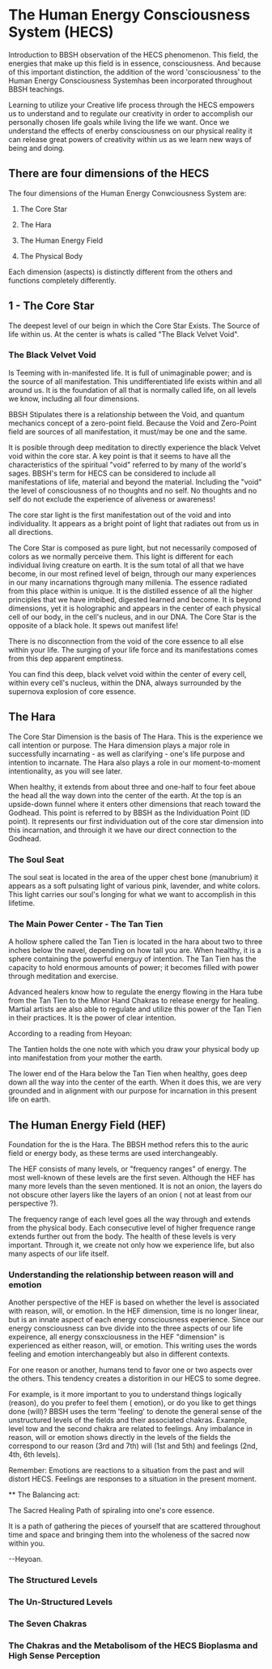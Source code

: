 # The Human Energy Consciousness System (HECS)

Introduction to BBSH observation of the HECS phenomenon. This field, the energies that make up this field is in essence, consciousness.
And because of this important distinction, the addition of the word 'consciousness' to the Human Energy Consciousness Systemhas been incorporated 
throughout BBSH teachings.

Learning to utilize your Creative life process  through the HECS empowers us to understand and to regulate our creativity in order to accomplish our personally chosen life goals while living the life we want. Once we understand the effects of enerby consciousness on our physical reality it can release great powers of creativity within us as we learn new ways of being and doing.

## There are four dimensions of the HECS

The four dimensions of the Human Energy Conwciousness System are:

1. The Core Star

2. The Hara

3. The Human Energy Field

4. The Physical Body

Each dimension (aspects) is distinctly different from the others and functions completely differently.

## 1 - The Core Star

The deepest level of our beign in which the Core Star Exists.  The Source of life within us. At the center is whats is called "The Black Velvet Void". 

### The Black Velvet Void

Is Teeming with in-manifested life. It is full of unimaginable power; and is the source of all manifestation. This undifferentiated life exists within and all around us. It is the foundation of all that is normally called life, on all levels we know, including all four dimensions.

BBSH Stipulates there is a relationship between the Void, and quantum mechanics concept of a zero-point field.  Because the Void and Zero-Point field are sources of all manifestation, it must/may be one and the same.

It is posible through deep meditation to directly experience the black Velvet void within the core star. A key point is that it seems to have all the characteristics of the spiritual "void" referred to by many of the world's sages. BBSH's term for HECS can be considered to include all manifestations of life, material and beyond the material. Including the "void" the level of consciousness of no thoughts and no self.  No thoughts and no self do not exclude the experience of aliveness or awareness!

The core star light is the first manifestation out of the void and into individuality. It appears as a bright point of light that radiates out from us in all directions.

The Core Star is composed as pure light, but not necessarily composed of colors as we normally perceive them. This light is different for each individual living creature on earth. It is the sum total of all that we have become, in our most refined level of beign, through our many experiences in our many incarnations thgrough many millenia. The essence radiated from this place within is unique. It is the distilled essence of all the higher principles that we have imbibed, digested learned and become. It is beyond dimensions, yet it is holographic and appears in the center of each physical cell of our body, in the cell's nucleus, and in our DNA. The Core Star is the opposite of a black hole. It spews out manifest life!

There is no disconnection 
from the void of the core essence
to all else within your life.
The surging of your life force
and its manifestations
comes from this dep apparent emptiness.

You can find this deep, black velvet void 
within the center of every cell,
within every cell's nucleus,
within the DNA,
always surrounded by the
supernova explosion of core essence.

## The Hara

The Core Star Dimension is the basis of The Hara. This is the experience we call intention or purpose. The Hara dimension plays a major role in successfully incarnating - as well as clarifying - one's life purpose and intention to incarnate. The Hara also plays a role in our moment-to-moment intentionality, as you will see later.

When healthy, it extends from about three and one-half to four feet aboue the head all the way down into the center of the earth. At the top is an upside-down funnel where it enters other dimensions that reach toward the Godhead. This point is referred to by BBSH as the Individuation Point (ID point). It represents our first individuation out of the core star dimension into this incarnation, and throuigh it we have our direct connection to the Godhead.

### The Soul Seat

The soul seat is located in the area of the upper chest bone (manubrium) it appears as a soft pulsating light of various pink, lavender, and white colors. This light carries our soul's longing for what we want to accomplish in this lifetime.

### The Main Power Center - The Tan Tien

A hollow sphere called the Tan Tien is located in the hara about two to three inches below the navel, depending on how tall you are. When healthy, it is a sphere containing the powerful energuy of intention. The Tan Tien has the capacity to hold enormous amounts of power; it becomes filled with power through meditation and exercise.

Advanced healers know how to regulate the energy flowing in the Hara tube from the Tan Tien to the Minor Hand Chakras to release energy for healing. Martial artists are also able to regulate and utilize this power of the Tan Tien in their practices. It is the power of clear intention.

According to a reading from Heyoan:

The Tantien holds the one note
with which you draw your physical body
up into manifestation
from your mother the earth.

The lower end of the Hara below the Tan Tien when healthy, goes deep down all the way into the center of the earth. When it does this, we are very grounded and in alignment with our purpose for incarnation in this present life on earth.

## The Human Energy Field (HEF)

Foundation for the is the Hara. The BBSH method refers this to the auric field or energy body, as these terms are used interchangeably.

The HEF consists of many levels, or "frequency ranges" of energy. The most well-known of these levels are the first seven. Although the HEF has many more levels than the seven mentioned. It is not an onion, the layers do not obscure other layers like the layers of an onion ( not at least from our perspective ?). 

The frequency range of each level goes all the way through and extends from the physical body. Each consecutive level of higher frequence range extends further out from the body. The health of these levels is very important. Through it, we create not only how we experience life, but also many aspects of our life itself.

### Understanding the relationship between reason will and emotion

Another perspective of the HEF is based on whether the level is associated with reason, will, or emotion. In the HEF dimension, time is no longer linear, but is an innate aspect of each energy consciousness experience. Since our energy consciousness can bve divide into the three aspects of our life expeirence, all energy consxciousness in the HEF "dimension" is experienced as either reason, will, or emotion.  This writing uses the words feeling and emotion interchangeably but also in different contexts.  

For one reason or another, humans tend to favor one or two aspects over the others. This tendency creates a distorition in our HECS to some degree.  

For example, is it more important to you to understand things logically (reason), do you prefer to feel them ( emotion), or do you like to get things done (will)? 
BBSH uses the term 'feeling' to denote the general sense of the unstructured levels of the fields and their associated chakras. Example, level tow and the second chakra are related to feelings. Any imbalance in reason, will or emotion shows directly in the levels of the fields the correspond to our reason (3rd and 7th) will (1st and 5th) and feelings (2nd, 4th, 6th levels).

Remember: Emotions are reactions to a situation from the past and will distort HECS.  Feelings are responses to a situation in the present moment.

** The Balancing act:

The Sacred Healing Path
of spiraling into one's core essence.

It is a path of gathering the pieces of yourself
that are scattered throughout time and
space and bringing them into the wholeness
of the sacred now within you.

--Heyoan.

### The Structured Levels

### The Un-Structured Levels

### The Seven Chakras

### The Chakras and the Metabolisom of the HECS Bioplasma and High Sense Perception



